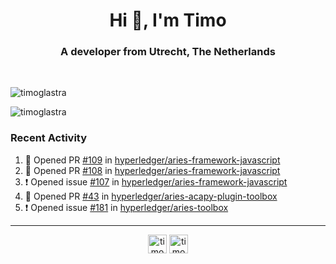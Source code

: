 <h1 align="center">Hi 👋, I'm Timo</h1>
<h3 align="center">A developer from Utrecht, The Netherlands</h3>
<br/>
<!-- https://github.com/rahuldkjain/github-profile-readme-generator --!>

<p align="left"><img src="https://github-readme-stats.vercel.app/api?username=timoglastra&show_icons=true&count_private=true&" alt="timoglastra" /></p>

<!--
Github language stats
<p align="left"><img src="https://github-readme-stats.vercel.app/api/top-langs/?username=timoglastra&layout=compact" alt="timoglastra" /><p>
-->

<!-- Codestats language stats -->
<p align="left"><img src="https://codestats-readme.vercel.app/api/top-langs/?username=timoglastra&layout=compact&language_count=12" alt="timoglastra" /><p>  
  
<h3>Recent Activity</h3>

<!--START_SECTION:activity-->
1. 💪 Opened PR [#109](https://github.com/hyperledger/aries-framework-javascript/pull/109) in [hyperledger/aries-framework-javascript](https://github.com/hyperledger/aries-framework-javascript)
2. 💪 Opened PR [#108](https://github.com/hyperledger/aries-framework-javascript/pull/108) in [hyperledger/aries-framework-javascript](https://github.com/hyperledger/aries-framework-javascript)
3. ❗️ Opened issue [#107](https://github.com/hyperledger/aries-framework-javascript/issues/107) in [hyperledger/aries-framework-javascript](https://github.com/hyperledger/aries-framework-javascript)
4. 💪 Opened PR [#43](https://github.com/hyperledger/aries-acapy-plugin-toolbox/pull/43) in [hyperledger/aries-acapy-plugin-toolbox](https://github.com/hyperledger/aries-acapy-plugin-toolbox)
5. ❗️ Opened issue [#181](https://github.com/hyperledger/aries-toolbox/issues/181) in [hyperledger/aries-toolbox](https://github.com/hyperledger/aries-toolbox)
<!--END_SECTION:activity-->

---

<p align="center">
<a href="https://twitter.com/timoglastra" target="blank"><img align="center" src="https://cdn.jsdelivr.net/npm/simple-icons@3.0.1/icons/twitter.svg" alt="timoglastra" height="30" width="30" /></a>
<a href="https://linkedin.com/in/timoglastra" target="blank"><img align="center" src="https://cdn.jsdelivr.net/npm/simple-icons@3.0.1/icons/linkedin.svg" alt="timoglastra" height="30" width="30" /></a>
</p>



